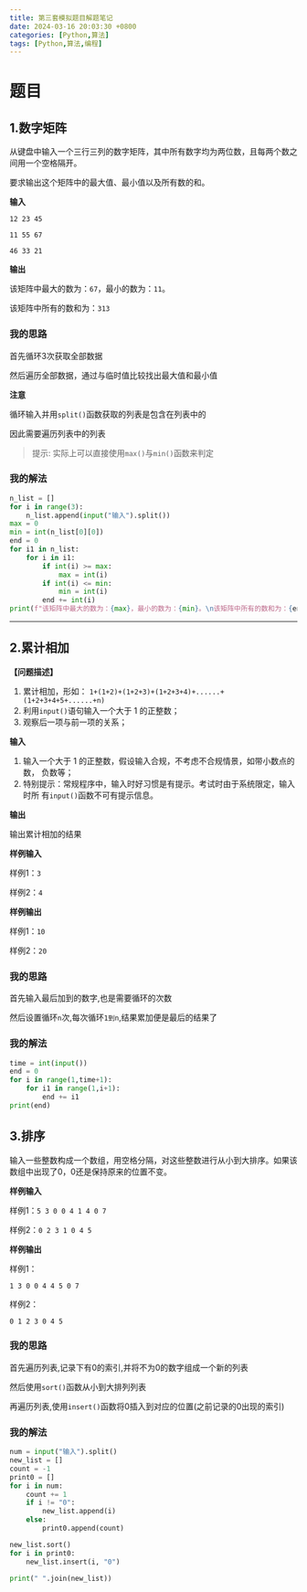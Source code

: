 ```yaml
---
title: 第三套模拟题目解题笔记
date: 2024-03-16 20:03:30 +0800
categories: [Python,算法]
tags: [Python,算法,编程]
---
```


# 题目

## 1.数字矩阵

从键盘中输入一个三行三列的数字矩阵，其中所有数字均为两位数，且每两个数之间用一个空格隔开。

要求输出这个矩阵中的最大值、最小值以及所有数的和。

**输入**

```
12 23 45

11 55 67

46 33 21
```

**输出**

该矩阵中最大的数为：`67`，最小的数为：`11`。

该矩阵中所有的数和为：`313`

### 我的思路

首先循环3次获取全部数据

然后遍历全部数据，通过与临时值比较找出最大值和最小值

**注意**

循环输入并用`split()`函数获取的列表是包含在列表中的

因此需要遍历列表中的列表

> 提示:
> 实际上可以直接使用`max()`与`min()`函数来判定

### 我的解法

```python
n_list = []
for i in range(3):
    n_list.append(input("输入").split())
max = 0
min = int(n_list[0][0])
end = 0
for i1 in n_list:
    for i in i1:
        if int(i) >= max:
            max = int(i)
        if int(i) <= min:
            min = int(i)
        end += int(i)
print(f"该矩阵中最大的数为：{max}，最小的数为：{min}。\n该矩阵中所有的数和为：{end}")
```

---

## 2.累计相加

**【问题描述】**

1. 累计相加，形如： `1+(1+2)+(1+2+3)+(1+2+3+4)+......+(1+2+3+4+5+......+n)`
2. 利用`input()`语句输入一个大于 1 的正整数；
3. 观察后一项与前一项的关系；

**输入**

1. 输入一个大于 1 的正整数，假设输入合规，不考虑不合规情景，如带小数点的数， 负数等；
2. 特别提示：常规程序中，输入时好习惯是有提示。考试时由于系统限定，输入时所 有`input()`函数不可有提示信息。

**输出**

输出累计相加的结果

**样例输入**

样例1：`3`

样例2：`4`

**样例输出**

样例1：`10`

样例2：`20`

### 我的思路

首先输入最后加到的数字,也是需要循环的次数

然后设置循环`n`次,每次循环`1到n`,结果累加便是最后的结果了

### 我的解法

```python
time = int(input())
end = 0
for i in range(1,time+1):
    for i1 in range(1,i+1):
        end += i1
print(end)
```

## 3.排序

输入一些整数构成一个数组，用空格分隔，对这些整数进行从小到大排序。如果该数组中出现了0，0还是保持原来的位置不变。

**样例输入**

样例1：`5 3 0 0 4 1 4 0 7`

样例2：`0 2 3 1 0 4 5`

**样例输出**

样例1：

`1 3 0 0 4 4 5 0 7`

样例2：

`0 1 2 3 0 4 5`

### 我的思路

首先遍历列表,记录下有0的索引,并将不为0的数字组成一个新的列表

然后使用`sort()`函数从小到大排列列表

再遍历列表,使用`insert()`函数将0插入到对应的位置(之前记录的0出现的索引)

### 我的解法

```python
num = input("输入").split()
new_list = []
count = -1
print0 = []
for i in num:
    count += 1
    if i != "0":
        new_list.append(i)
    else:
        print0.append(count)

new_list.sort()
for i in print0:
    new_list.insert(i, "0")

print(" ".join(new_list))
```
